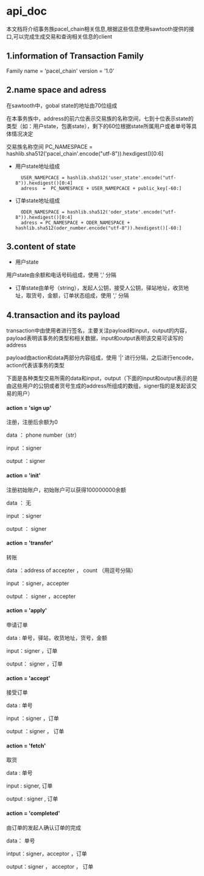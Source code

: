 # api_doc

本文档将介绍事务族pacel_chain相关信息,根据这些信息使用sawtooth提供的接口,可以完成生成交易和查询相关信息的client

## 1.information of Transaction Family

Family name = 'pacel_chain'
version = '1.0'


## 2.name space and adress

在sawtooth中，gobal state的地址由70位组成

在本事务族中，address的前六位表示交易族的名称空间，七到十位表示state的类型（如：用户state，包裹state），剩下的60位根据state所属用户或者单号等具体情况决定

交易族名称空间
PC_NAMESPACE = hashlib.sha512('pacel_chain'.encode("utf-8")).hexdigest()[0:6]

- 用户state地址组成

        USER_NAMEPCACE = hashlib.sha512('user_state'.encode("utf-8")).hexdigest()[0:4] 
        adress  =  PC_NAMESPACE + USER_NAMEPCACE + public_key[-60:]

- 订单state地址组成

        ODER_NAMESPACE = hashlib.sha512('oder_state'.encode("utf-8")).hexdigest()[0:4]
        adress = PC_NAMESPACE + ODER_NAMESPACE + hashlib.sha512(oder_number.encode("utf-8")).hexdigest()[-60:]

## 3.content of state

- 用户state

用户state由余额和电话号码组成，使用  ',' 分隔

- 订单state由单号（string），发起人公钥，接受人公钥，驿站地址，收货地址，取货号，金额，订单状态组成，使用  ',' 分隔

## 4.transaction and its payload

transaction中由使用者进行签名，主要关注payload和input，output的内容，payload表明该事务的类型和相关数据，input和output表明该交易可读写的address

payload由action和data两部分内容组成，使用 '|‘ 进行分隔，之后进行encode，action代表该事务的类型


下面是各种类型交易所需的data和input，output（下面的input和output表示的是由这些用户的公钥或者货号生成的address所组成的数组，signer指的是发起该交易的用户）


#### action = 'sign up'

注册，注册后余额为0

data ： phone number（str）

input ：signer

output ：signer


#### action = 'init'

注册初始账户，初始账户可以获得100000000余额

data ： 无

input ：signer

output ： signer


#### action = 'transfer'

转账

data ：address of accepter ， count （用逗号分隔）

input ：signer，accepter

output ： signer ，accepter


#### action = 'apply'

申请订单

data : 单号，驿站，收货地址，货号，金额

input：signer ，订单

output：  signer ，订单

#### action = 'accept'


接受订单

data : 单号

input ：signer ，订单

output ：signer ， 订单


#### action = 'fetch'


取货

data : 单号

input :  signer, 订单

output : signer , 订单


#### action = 'completed'

由订单的发起人确认订单的完成

data：  单号

intput：signer，acceptor ，订单

output：signer ， acceptor ， 订单
